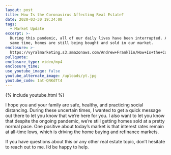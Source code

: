 ```yaml
---
layout: post
title: How Is the Coronavirus Affecting Real Estate?
date: 2020-03-30 19:34:00
tags:
  - Market Update
excerpt: >-
  During this pandemic, all of our daily lives have been interrupted. At the
  same time, homes are still being bought and sold in our market.
enclosure: >-
  https://vyralmarketing.s3.amazonaws.com/Andrew+Franklin/How+Is+the+Coronavirus+Affecting+Real+Estate_.mp4
pullquote:
enclosure_type: video/mp4
enclosure_time:
use_youtube_image: false
youtube_alternate_image: /uploads/yt.jpg
youtube_code: 1at-QNKdTt4
---
```


{% include youtube.html %}

I hope you and your family are safe, healthy, and practicing social distancing. During these uncertain times, I wanted to get a quick message out there to let you know that we’re here for you. I also want to let you know that despite the ongoing pandemic, we’re still getting homes sold at a pretty normal pace. One positive about today’s market is that interest rates remain at all-time lows, which is driving the home buying and refinance markets.

If you have questions about this or any other real estate topic, don’t hesitate to reach out to me. I’d be happy to help.